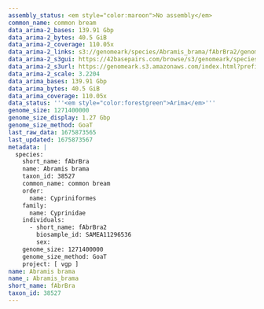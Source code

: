 ```yaml
---
assembly_status: <em style="color:maroon">No assembly</em>
common_name: common bream
data_arima-2_bases: 139.91 Gbp
data_arima-2_bytes: 40.5 GiB
data_arima-2_coverage: 110.05x
data_arima-2_links: s3://genomeark/species/Abramis_brama/fAbrBra2/genomic_data/arima/<br>
data_arima-2_s3gui: https://42basepairs.com/browse/s3/genomeark/species/Abramis_brama/fAbrBra2/genomic_data/arima/
data_arima-2_s3url: https://genomeark.s3.amazonaws.com/index.html?prefix=species/Abramis_brama/fAbrBra2/genomic_data/arima/
data_arima-2_scale: 3.2204
data_arima_bases: 139.91 Gbp
data_arima_bytes: 40.5 GiB
data_arima_coverage: 110.05x
data_status: '''<em style="color:forestgreen">Arima</em>'''
genome_size: 1271400000
genome_size_display: 1.27 Gbp
genome_size_method: GoaT
last_raw_data: 1675873565
last_updated: 1675873567
metadata: |
  species:
    short_name: fAbrBra
    name: Abramis brama
    taxon_id: 38527
    common_name: common bream
    order:
      name: Cypriniformes
    family:
      name: Cyprinidae
    individuals:
      - short_name: fAbrBra2
        biosample_id: SAMEA11296536
        sex:
    genome_size: 1271400000
    genome_size_method: GoaT
    project: [ vgp ]
name: Abramis brama
name_: Abramis_brama
short_name: fAbrBra
taxon_id: 38527
---
```

